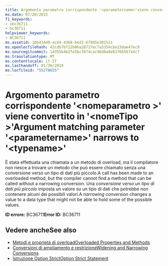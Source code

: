 ```yaml
---
title: Argomento parametro corrispondente '<parametername>'viene convertito in'<typename>'
ms.date: 07/20/2015
f1_keywords:
- vbc36711
- bc36711
helpviewer_keywords:
- BC36711
ms.assetid: 10b43449-ac64-4368-bed2-67945e302511
ms.openlocfilehash: 42cdb7bf22b06a28727ec7a3354cba23dae47ec9
ms.sourcegitcommit: 14355b4b2fe5bcf874cac96d0a9e6376b567e4c7
ms.translationtype: MT
ms.contentlocale: it-IT
ms.lasthandoff: 01/30/2019
ms.locfileid: "55278655"
---
```

# <a name="argument-matching-parameter-parametername-narrows-to-typename"></a><span data-ttu-id="728a3-102">Argomento parametro corrispondente '\<nomeparametro >' viene convertito in '\<nomeTipo >'</span><span class="sxs-lookup"><span data-stu-id="728a3-102">Argument matching parameter '\<parametername>' narrows to '\<typename>'</span></span>
<span data-ttu-id="728a3-103">È stata effettuata una chiamata a un metodo di overload, ma il compilatore non riesce a trovare un metodo che può essere chiamato senza una conversione verso un tipo di dati più piccolo.</span><span class="sxs-lookup"><span data-stu-id="728a3-103">A call has been made to an overloaded method, but the compiler cannot find a method that can be called without a narrowing conversion.</span></span> <span data-ttu-id="728a3-104">Una *conversione verso un tipo di dati più piccolo* imposta un valore su un tipo di dati che potrebbe non contenere alcuni dei possibili valori.</span><span class="sxs-lookup"><span data-stu-id="728a3-104">A *narrowing conversion* changes a value to a data type that might not be able to hold some of the possible values.</span></span>  
  
 <span data-ttu-id="728a3-105">**ID errore:** BC36711</span><span class="sxs-lookup"><span data-stu-id="728a3-105">**Error ID:** BC36711</span></span>  
  
## <a name="see-also"></a><span data-ttu-id="728a3-106">Vedere anche</span><span class="sxs-lookup"><span data-stu-id="728a3-106">See also</span></span>
- [<span data-ttu-id="728a3-107">Metodi e proprietà di overload</span><span class="sxs-lookup"><span data-stu-id="728a3-107">Overloaded Properties and Methods</span></span>](../../visual-basic/programming-guide/language-features/objects-and-classes/overloaded-properties-and-methods.md)
- [<span data-ttu-id="728a3-108">Conversioni di ampliamento e restrizione</span><span class="sxs-lookup"><span data-stu-id="728a3-108">Widening and Narrowing Conversions</span></span>](../../visual-basic/programming-guide/language-features/data-types/widening-and-narrowing-conversions.md)
- [<span data-ttu-id="728a3-109">Istruzione Option Strict</span><span class="sxs-lookup"><span data-stu-id="728a3-109">Option Strict Statement</span></span>](../../visual-basic/language-reference/statements/option-strict-statement.md)
